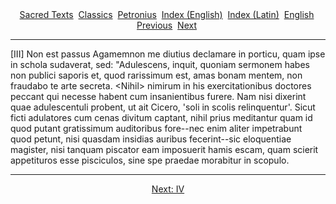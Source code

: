 <body>
 
 
 <center>
 <a href="../../../index.htm">Sacred Texts</a> 
 <a href="../../index.htm">Classics</a> 
 <a href="../index.htm">Petronius</a> 
 <a href="../satyr/index.htm">Index (English)</a> 
 <a href="index.htm">Index (Latin)</a> 
 <a href="../satyr/sat02.htm#III">English</a> 
 <a href="satl002.htm">Previous</a> 
 <a href="satl004.htm">Next</a> 
 </center>
 <hr>
 <p>[III] Non est passus Agamemnon me diutius declamare in porticu, quam ipse in schola sudaverat, sed: "Adulescens, inquit, quoniam sermonem habes non publici saporis et, quod rarissimum est, amas bonam mentem, non fraudabo te arte secreta. &lt;Nihil&gt; nimirum in his exercitationibus doctores peccant qui necesse habent cum insanientibus furere. Nam nisi dixerint quae adulescentuli probent, ut ait Cicero, 'soli in scolis relinquentur'. Sicut ficti adulatores cum cenas divitum captant, nihil prius meditantur quam id quod putant gratissimum auditoribus fore--nec enim aliter impetrabunt quod petunt, nisi quasdam insidias auribus fecerint--sic eloquentiae magister, nisi tanquam piscator eam imposuerit hamis escam, quam scierit appetituros esse pisciculos, sine spe praedae morabitur in scopulo.</p>
 <hr>
 <center>
 <a href="satl004.htm">Next: IV</a></center>
 </body>
